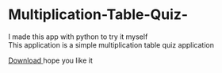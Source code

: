 # Multiplication-Table-Quiz-
I made this app with python to try it myself<br>
This application is a simple multiplication table quiz application<br>

<a href="https://codeload.github.com/Shodun/Multiplication-Table-Quiz-/zip/refs/heads/main">Download </a>
hope you like it
